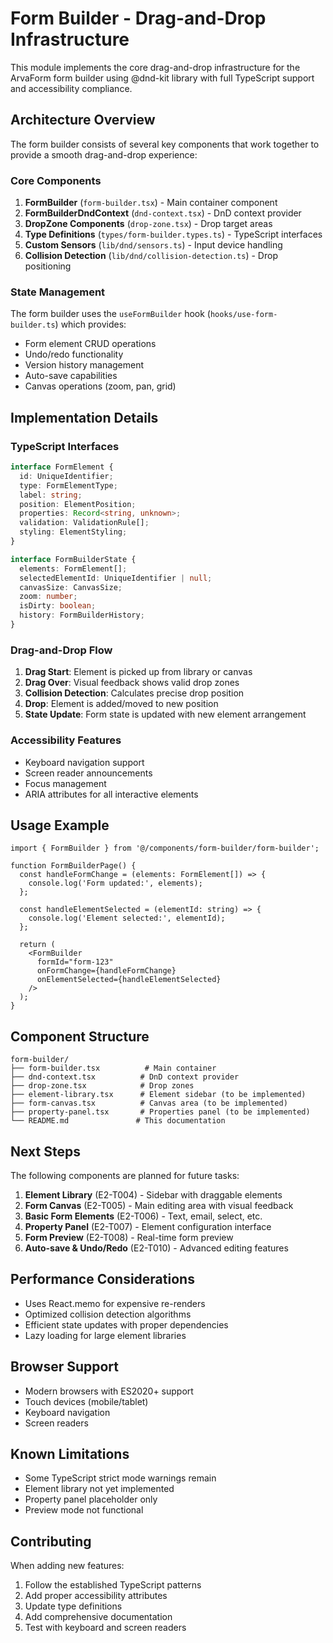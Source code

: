 # Form Builder - Drag-and-Drop Infrastructure

This module implements the core drag-and-drop infrastructure for the ArvaForm form builder using @dnd-kit library with full TypeScript support and accessibility compliance.

## Architecture Overview

The form builder consists of several key components that work together to provide a smooth drag-and-drop experience:

### Core Components

1. **FormBuilder** (`form-builder.tsx`) - Main container component
2. **FormBuilderDndContext** (`dnd-context.tsx`) - DnD context provider
3. **DropZone Components** (`drop-zone.tsx`) - Drop target areas
4. **Type Definitions** (`types/form-builder.types.ts`) - TypeScript interfaces
5. **Custom Sensors** (`lib/dnd/sensors.ts`) - Input device handling
6. **Collision Detection** (`lib/dnd/collision-detection.ts`) - Drop positioning

### State Management

The form builder uses the `useFormBuilder` hook (`hooks/use-form-builder.ts`) which provides:

- Form element CRUD operations
- Undo/redo functionality
- Version history management
- Auto-save capabilities
- Canvas operations (zoom, pan, grid)

## Implementation Details

### TypeScript Interfaces

```typescript
interface FormElement {
  id: UniqueIdentifier;
  type: FormElementType;
  label: string;
  position: ElementPosition;
  properties: Record<string, unknown>;
  validation: ValidationRule[];
  styling: ElementStyling;
}

interface FormBuilderState {
  elements: FormElement[];
  selectedElementId: UniqueIdentifier | null;
  canvasSize: CanvasSize;
  zoom: number;
  isDirty: boolean;
  history: FormBuilderHistory;
}
```

### Drag-and-Drop Flow

1. **Drag Start**: Element is picked up from library or canvas
2. **Drag Over**: Visual feedback shows valid drop zones
3. **Collision Detection**: Calculates precise drop position
4. **Drop**: Element is added/moved to new position
5. **State Update**: Form state is updated with new element arrangement

### Accessibility Features

- Keyboard navigation support
- Screen reader announcements
- Focus management
- ARIA attributes for all interactive elements

## Usage Example

```tsx
import { FormBuilder } from '@/components/form-builder/form-builder';

function FormBuilderPage() {
  const handleFormChange = (elements: FormElement[]) => {
    console.log('Form updated:', elements);
  };

  const handleElementSelected = (elementId: string) => {
    console.log('Element selected:', elementId);
  };

  return (
    <FormBuilder
      formId="form-123"
      onFormChange={handleFormChange}
      onElementSelected={handleElementSelected}
    />
  );
}
```

## Component Structure

```
form-builder/
├── form-builder.tsx          # Main container
├── dnd-context.tsx          # DnD context provider
├── drop-zone.tsx            # Drop zones
├── element-library.tsx      # Element sidebar (to be implemented)
├── form-canvas.tsx          # Canvas area (to be implemented)
├── property-panel.tsx       # Properties panel (to be implemented)
└── README.md               # This documentation
```

## Next Steps

The following components are planned for future tasks:

1. **Element Library** (E2-T004) - Sidebar with draggable elements
2. **Form Canvas** (E2-T005) - Main editing area with visual feedback
3. **Basic Form Elements** (E2-T006) - Text, email, select, etc.
4. **Property Panel** (E2-T007) - Element configuration interface
5. **Form Preview** (E2-T008) - Real-time form preview
6. **Auto-save & Undo/Redo** (E2-T010) - Advanced editing features

## Performance Considerations

- Uses React.memo for expensive re-renders
- Optimized collision detection algorithms
- Efficient state updates with proper dependencies
- Lazy loading for large element libraries

## Browser Support

- Modern browsers with ES2020+ support
- Touch devices (mobile/tablet)
- Keyboard navigation
- Screen readers

## Known Limitations

- Some TypeScript strict mode warnings remain
- Element library not yet implemented
- Property panel placeholder only
- Preview mode not functional

## Contributing

When adding new features:

1. Follow the established TypeScript patterns
2. Add proper accessibility attributes
3. Update type definitions
4. Add comprehensive documentation
5. Test with keyboard and screen readers
